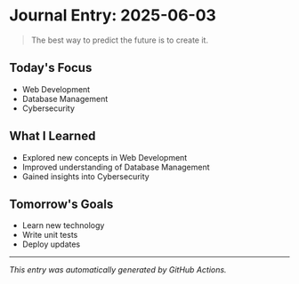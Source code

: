 # Journal Entry: 2025-06-03

> The best way to predict the future is to create it.

## Today's Focus
- Web Development
- Database Management
- Cybersecurity

## What I Learned
- Explored new concepts in Web Development
- Improved understanding of Database Management
- Gained insights into Cybersecurity

## Tomorrow's Goals
- Learn new technology
- Write unit tests
- Deploy updates

---
*This entry was automatically generated by GitHub Actions.*